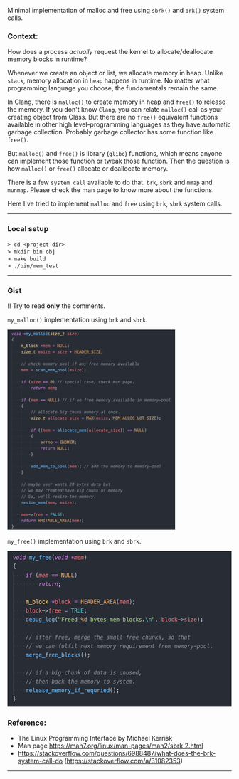 Minimal implementation of malloc and free using `sbrk()` and `brk()` system calls. 

### Context:
How does a process *actually* request the kernel to allocate/deallocate memory blocks in runtime?

Whenever we create an object or list, we allocate memory in heap. Unlike `stack`, memory allocation in `heap` happens in runtime. No matter what programming language you choose, the fundamentals remain the same. 

In Clang, there is `malloc()` to create memory in heap and `free()` to release the memory. If you don't know `Clang`, you can relate `malloc()` call as your creating object from Class.
But there are no `free()` equivalent functions available in other high level-programming languages as they have automatic garbage collection. Probably garbage collector has some function like `free()`.

But `malloc()` and `free()` is library (`glibc`) functions, which means anyone can implement those function or tweak those function. Then the question is how `malloc()` or `free()` allocate or deallocate memory. 

There is a few `system call` available to do that. `brk`, `sbrk` and `mmap` and `munmap`. Please check the man page to know more about the functions.

Here I've tried to implement `malloc` and `free` using `brk`, `sbrk` system calls.

-------------
### Local setup
```
> cd <project dir>
> mkdir bin obj
> make build
> ./bin/mem_test
```
-------------


### Gist
!! Try to read **only** the comments.

`my_malloc()` implementation using `brk` and `sbrk`.

<img src="./img/malloc.png?v=2" height="450px">


`my_free()` implementation using `brk` and `sbrk`.

<img src="./img/free.png?v=2" height="350px">

### Reference:
- The Linux Programming Interface by Michael Kerrisk
- Man page https://man7.org/linux/man-pages/man2/sbrk.2.html
- https://stackoverflow.com/questions/6988487/what-does-the-brk-system-call-do (https://stackoverflow.com/a/31082353)

---------